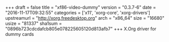 +++
draft = false
title = "xf86-video-dummy"
version = "0.3.7-6"
date = "2016-11-17T09:32:55"
categories = ['x11', 'xorg-core', 'xorg-drivers']
upstreamurl = "http://xorg.freedesktop.org"
arch = "x86_64"
size = "16680"
usize = "81337"
sha1sum = "0896b723cdcdafcb805e078225605120d813afb7"
+++
X.Org driver for dummy cards
